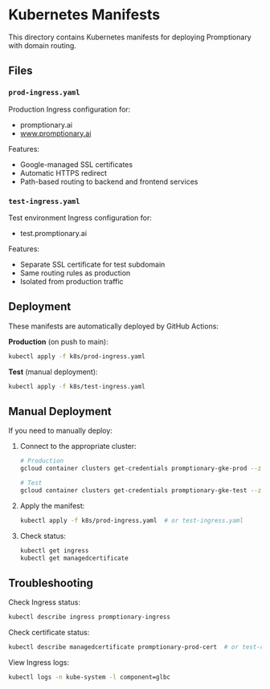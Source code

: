 # Kubernetes Manifests

This directory contains Kubernetes manifests for deploying Promptionary with domain routing.

## Files

### `prod-ingress.yaml`
Production Ingress configuration for:
- promptionary.ai
- www.promptionary.ai

Features:
- Google-managed SSL certificates
- Automatic HTTPS redirect
- Path-based routing to backend and frontend services

### `test-ingress.yaml`
Test environment Ingress configuration for:
- test.promptionary.ai

Features:
- Separate SSL certificate for test subdomain
- Same routing rules as production
- Isolated from production traffic

## Deployment

These manifests are automatically deployed by GitHub Actions:

**Production** (on push to main):
```bash
kubectl apply -f k8s/prod-ingress.yaml
```

**Test** (manual deployment):
```bash
kubectl apply -f k8s/test-ingress.yaml
```

## Manual Deployment

If you need to manually deploy:

1. Connect to the appropriate cluster:
   ```bash
   # Production
   gcloud container clusters get-credentials promptionary-gke-prod --zone us-central1
   
   # Test
   gcloud container clusters get-credentials promptionary-gke-test --zone us-central1
   ```

2. Apply the manifest:
   ```bash
   kubectl apply -f k8s/prod-ingress.yaml  # or test-ingress.yaml
   ```

3. Check status:
   ```bash
   kubectl get ingress
   kubectl get managedcertificate
   ```

## Troubleshooting

Check Ingress status:
```bash
kubectl describe ingress promptionary-ingress
```

Check certificate status:
```bash
kubectl describe managedcertificate promptionary-prod-cert  # or test-cert
```

View Ingress logs:
```bash
kubectl logs -n kube-system -l component=glbc
```